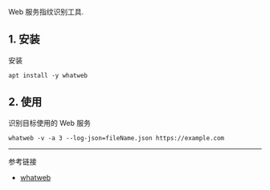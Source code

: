 Web 服务指纹识别工具.

## 1. 安装

安装

```
apt install -y whatweb
```

## 2. 使用

识别目标使用的 Web 服务

```
whatweb -v -a 3 --log-json=fileName.json https://example.com
```

---

参考链接

- [whatweb](https://www.kali.org/tools/whatweb/)


